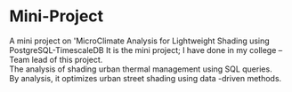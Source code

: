 # Mini-Project
A mini project on 'MicroClimate Analysis for Lightweight Shading using PostgreSQL-TimescaleDB
It is the mini project; I have done in my college – Team lead of this project.  
The analysis of shading urban thermal management using SQL queries.  
By analysis, it optimizes urban street shading using data -driven methods.  
